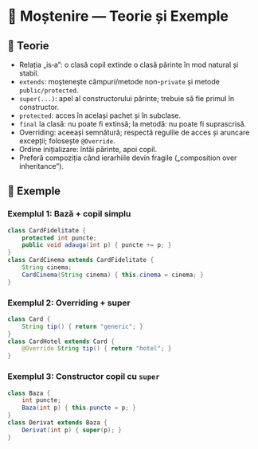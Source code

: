 # 🌳 Moștenire — Teorie și Exemple

## 📘 Teorie

- Relația „is‑a”: o clasă copil extinde o clasă părinte în mod natural și stabil.
- `extends`: moștenește câmpuri/metode non-`private` și metode `public/protected`.
- `super(...)`: apel al constructorului părinte; trebuie să fie primul în constructor.
- `protected`: acces în același pachet și în subclase.
- `final` la clasă: nu poate fi extinsă; la metodă: nu poate fi suprascrisă.
- Overriding: aceeași semnătură; respectă regulile de acces și aruncare excepții; folosește `@Override`.
- Ordine inițializare: întâi părinte, apoi copil.
- Preferă compoziția când ierarhiile devin fragile („composition over inheritance”).

## 🔎 Exemple

### Exemplul 1: Bază + copil simplu

```java
class CardFidelitate {
    protected int puncte;
    public void adauga(int p) { puncte += p; }
}
class CardCinema extends CardFidelitate {
    String cinema;
    CardCinema(String cinema) { this.cinema = cinema; }
}
```

### Exemplul 2: Overriding + super

```java
class Card {
    String tip() { return "generic"; }
}
class CardHotel extends Card {
    @Override String tip() { return "hotel"; }
}
```

### Exemplul 3: Constructor copil cu `super`

```java
class Baza {
    int puncte;
    Baza(int p) { this.puncte = p; }
}
class Derivat extends Baza {
    Derivat(int p) { super(p); }
}
```
